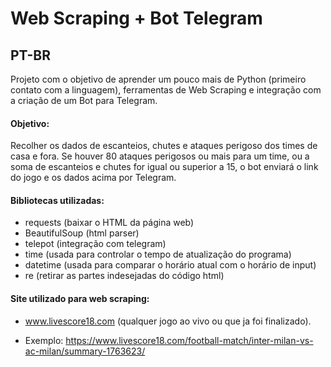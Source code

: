 # Web Scraping + Bot Telegram

PT-BR
-------
Projeto com o objetivo de aprender um pouco mais de Python (primeiro contato com a linguagem), ferramentas de Web Scraping e integração com a criação de um Bot para Telegram.

<h4>Objetivo:</h4> 
Recolher os dados de escanteios, chutes e ataques perigoso dos times de casa e fora. Se houver 80 ataques perigosos ou mais para um time, ou a soma de escanteios e chutes for igual ou superior a 15, o bot enviará o link do jogo e os dados acima por Telegram.

<h4>Bibliotecas utilizadas:</h4> 

* requests (baixar o HTML da página web)
* BeautifulSoup (html parser)
* telepot (integração com telegram)
* time (usada para controlar o tempo de atualização do programa)
* datetime (usada para comparar o horário atual com o horário de input)
* re (retirar as partes indesejadas do código html)

<h4>Site utilizado para web scraping:</h4>

* www.livescore18.com (qualquer jogo ao vivo ou que ja foi finalizado).
- Exemplo: https://www.livescore18.com/football-match/inter-milan-vs-ac-milan/summary-1763623/
